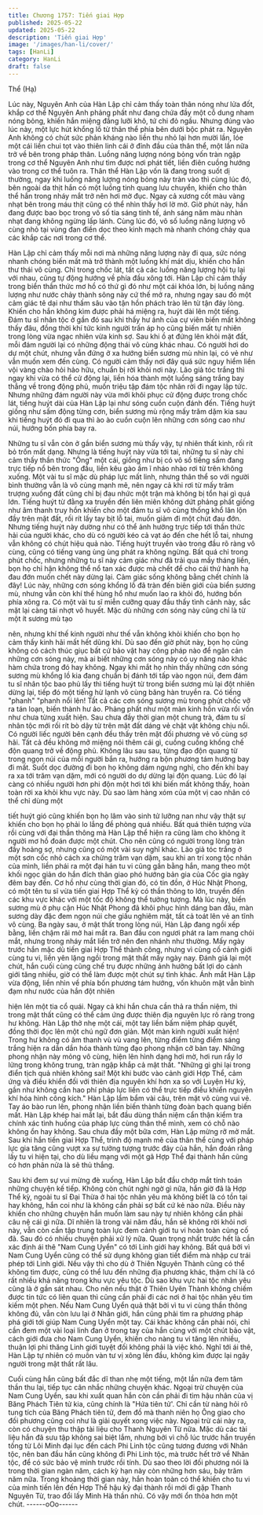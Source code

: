 ```yaml
---
title: Chương 1757: Tiến giai Hợp
published: 2025-05-22
updated: 2025-05-22
description: 'Tiến giai Hợp'
image: '/images/han-li/cover/'
tags: [HanLi]
category: HanLi
draft: false
---
```


Thể (Hạ)

Lúc này, Nguyên Anh của Hàn Lập chỉ cảm thấy toàn thân nóng
như lửa đốt, khắp cơ thể Nguyên Anh phảng phất như đang chứa
đầy một cỗ dung nham nóng bỏng, khiến hắn miệng đắng lưỡi
khô, tứ chi đỏ ngầu.
Nhưng đúng vào lúc này, một lực hút khổng lồ từ thân thể phía
bên dưới bộc phát ra.
Nguyên Anh không có chút sức phản kháng nào liền thu nhỏ lại
hơn mười lần, lóe một cái liền chui tọt vào thiên linh cái ở đỉnh
đầu của thân thể, một lần nữa trở về bên trong pháp thân.
Luồng năng lượng nóng bỏng vốn tràn ngập trong cơ thể Nguyên
Anh như tìm được nơi phát tiết, liền điên cuồng hướng vào trong
cơ thể tuôn ra.
Thân thể Hàn Lập vốn là đang trong suốt dị thường, ngay khi
luồng năng lượng nóng bỏng này tràn vào thì cùng lúc đó, bên
ngoài da thịt hắn có một luồng tinh quang lưu chuyển, khiến cho
thân thể hắn trong nháy mắt trở nên hơi mờ đục.
Ngay cả xương cốt màu vàng nhạt bên trong máu thịt cũng có thể
nhìn thấy hơi lờ mờ.
Giờ phút này, hắn đang được bao bọc trong vô số tia sáng tinh tế,
ánh sáng năm màu nhàn nhạt đang không ngừng lấp lánh.
Cùng lúc đó, vô số luồng năng lượng vô cùng nhỏ tại vùng đan
điền dọc theo kinh mạch mà nhanh chóng chảy qua các khắp các
nơi trong cơ thể.

Hàn Lập chỉ cảm thấy mỗi nơi mà những năng lượng này đi qua,
sức nóng nhanh chóng biến mất mà trở thành một luồng khí mát
dịu, khiến cho hắn thư thái vô cùng.
Chỉ trong chốc lát, tất cả các luồng năng lượng hội tụ lại với nhau,
cũng tự động hướng về phía đầu xông tới.
Hàn Lập chỉ cảm thấy trong biển thần thức mơ hồ có thứ gì đó
như một cái khóa lớn, bị luồng năng lượng như nước chảy thành
sông này cứ thế mở ra, nhưng ngay sau đó một cảm giác tê dại
như thấm sâu vào tận hồn phách trào lên từ tận đáy lòng.
Khiến cho hắn không kìm được phải há miệng ra, huýt dài lên một
tiếng.
Đám tu sĩ nhân tộc ở gần đó sau khi thấy hư ảnh của cự viên biến
mất không thấy đâu, đồng thời khí tức kinh người trấn áp họ cũng
biến mất tự nhiên trong lòng vừa ngạc nhiên vừa kinh sợ.
Sau khi ồ ạt đứng lên khỏi mặt đất, mỗi đám người lại có những
động thái vô cùng khác nhau.
Có người hơi do dự một chút, nhưng vẫn đứng ở xa hướng biển
sương mù nhìn lại, có vẻ như vẫn muốn xem đến cùng.
Có người cảm thấy nơi đây quá sức nguy hiểm liền vội vàng chào
hỏi hảo hữu, chuẩn bị rời khỏi nơi này.
Lão giả tóc trắng thì ngay khi vừa có thể cử động lại, liền hóa
thành một luồng sáng trắng bay thẳng về trong động phủ, muốn
triệu tập đám tộc nhân rời đi ngay lập tức.
Nhưng những đám người này vừa mới khôi phục cử động được
trong chốc lát, tiếng huýt dài của Hàn Lập lại như sóng cuồn cuộn
đánh đến.
Tiếng huýt giống như sấm động từng cơn, biển sương mù rộng
mấy trăm dặm kia sau khi tiếng huýt đó đi qua thì ào ào cuồn
cuộn lên những cơn sóng cao như núi, hướng bốn phía bay ra.

Những tu sĩ vẫn còn ở gần biển sương mù thấy vậy, tự nhiên thất
kinh, rối rít bỏ trốn mất dạng.
Nhưng là tiếng huýt này vừa tới tai, những tu sĩ này chỉ cảm thấy
thần thức "Ông" một cái, giống như bị có vô số tiếng sấm đang
trực tiếp nổ bên trong đầu, liền kêu gào ầm ĩ nháo nhào rơi từ
trên không xuống.
Một vài tu sĩ mặc dù pháp lực mất linh, nhưng thân thể so với
người bình thường vẫn là vô cùng mạnh mẽ, nên ngay cả khi rơi
từ mấy trăm trượng xuống đất cũng chỉ bị đau nhức một trận mà
không bị tổn hại gì quá lớn.
Tiếng huýt từ đằng xa truyền đến liên miên không dứt phảng phất
giống như âm thanh truy hồn khiến cho một đám tu sĩ vô cùng
thống khổ lăn lộn đầy trên mặt đất, rối rít lấy tay bịt lỗ tai, muốn
giảm đi một chút đau đớn.
Nhưng tiếng huýt này dường như có thể ảnh hưởng trực tiếp tới
thần thức hải của người khác, cho dù có người kéo cả vạt áo đến
che hết lỗ tai, nhưng vẫn không có chút hiệu quả nào.
Tiếng huýt truyền vào trong đầu rõ ràng vô cùng, cũng có tiếng
vang ùng ùng phát ra không ngừng.
Bất quá chỉ trong phút chốc, nhưng những tu sĩ này cảm giác như
đã trải qua mấy tháng liền, bọn họ chỉ hận không thể nổ tan xác
được mà chết để cho cái thứ hành hạ đau đớn muốn chết này
dừng lại.
Cảm giác sống không bằng chết chính là đây!
Lúc này, những cơn sóng khổng lồ đã tràn đến biên giới của biển
sương mù, nhưng vẫn còn khí thế hùng hổ như muốn lao ra khỏi
đó, hướng bốn phía xông ra.
Có một vài tu sĩ miễn cưỡng quay đầu thấy tình cảnh này, sắc
mặt lại càng tái nhợt vô huyết.
Mặc dù những cơn sóng này cũng chỉ là từ một ít sương mù tạo

nên, nhưng khí thế kinh người như thế vẫn không khỏi khiến cho
bọn họ cảm thấy kinh hãi mất hết dũng khí.
Dù sao đến giờ phút này, bọn họ cũng không có cách thúc giục
bất cứ bảo vật hay công pháp nào để ngăn cản những cơn sóng
này, mà ai biết những cơn sóng này có uy năng nào khác hàm
chứa trong đó hay không.
Ngay khi mắt họ nhìn thấy những cơn sóng sương mù khổng lồ
kia đang chuẩn bị đánh tới tấp vào ngọn núi, đem đám tu sĩ nhân
tộc bao phủ lấy thì tiếng huýt từ trong biển sương mù lại đột nhiên
dừng lại, tiếp đó một tiếng hừ lạnh vô cùng băng hàn truyền ra.
Có tiếng "phanh" "phanh nổi lên!
Tất cả các cơn sóng sương mù trong phút chốc vỡ ra tán loạn,
biến thành hư ảo.
Phảng phất như một màn kinh hồn vừa rồi vốn như chưa từng
xuất hiện.
Sau chưa đầy thời gian một chung trà, đám tu sĩ nhân tộc mới rối
rít bò dậy từ trên mặt đất dáng vẻ chật vật không chịu nổi. Có
người liếc người bên cạnh đều thấy trên mặt đối phương vẻ vô
cùng sợ hãi.
Tất cả đều không mở miệng nói thêm cái gì, cuồng cuồng khống
chế độn quang trở về động phủ.
Không lâu sau sau, từng đạo độn quang từ trong ngọn núi của
mỗi người bắn ra, hướng ra bộn phương tám hướng bay đi mất.
Suốt dọc đường đi bọn họ không dám ngưng nghỉ, cho đến khi
bay ra xa tới trăm vạn dặm, mới có người do dự dừng lại độn
quang.
Lúc đó lại càng có nhiều người hơn phi độn một hơi tới khi biến
mất không thấy, hoàn toàn rời xa khỏi khu vực này.
Dù sao làm hàng xóm của một vị cao nhân có thể chỉ dùng một

tiết huýt gió cũng khiến bọn họ lâm vào sinh tử lưỡng nan như vậy
thật sự khiến cho bọn họ phải lo lắng đề phòng quá nhiều.
Bất quá thiên tượng vừa rồi cùng với đại thần thông mà Hàn Lập
thể hiện ra cũng làm cho không ít người mơ hồ đoán được một
chút.
Cho nên cũng có người trong lòng tràn đầy hoảng sợ, nhưng cũng
có một vài suy nghĩ khác.
Lão giả tóc trắng ở một sơn cốc nhỏ cách xa chừng trăm vạn
dặm, sau khi an trí xong tộc nhân của mình, liền phái ra một đại
hán tu vi cũng gần bằng hắn, mang theo một khối ngọc giản do
hắn đích thân giao phó hướng bản gia của Cốc gia ngày đêm bay
đến.
Cơ hồ như cùng thời gian đó, có tin đồn, ở Húc Nhật Phong, có
một tên tu sĩ vừa tiến giai Hợp Thể kỳ có thần thông to lớn, truyền
đến các khu vực khác với một tốc độ không thể tưởng tượng.
Mà lúc này, biển sương mù ở phụ cận Húc Nhật Phong đã khôi
phục hình dáng ban đầu, màn sương dày đặc đem ngọn núi che
giấu nghiêm mật, tất cả toát lên vẻ an tĩnh vô cùng.
Ba ngày sau, ở mật thất trong lòng núi, Hàn Lập đang ngồi xếp
bằng, liền chậm rãi mở hai mắt ra.
Ban đầu con ngươi phát ra lam mang chói mắt, nhưng trong nháy
mắt liền trở nên đen nhánh như thường.
Mấy ngày trước hắn mặc dù tiến giai Hợp Thể thành công, nhưng
vì cùng cố cảnh giới cùng tu vi, liền yên lặng ngồi trong mật thất
mấy ngày nay.
Đánh giá lại một chút, hắn cuối cùng cũng chế trụ được những
ảnh hưởng bất lợi do cảnh giới tăng nhiều, giờ có thể làm được
một chút sự tình khác.
Ánh mắt Hàn Lập vừa động, liền nhìn về phía bốn phương tám
hướng, vốn khuôn mặt vẫn bình đạm như nước của hắn đột nhiên

hiện lên một tia cổ quái.
Ngay cả khi hắn chưa cần thả ra thần niệm, thì trong mật thất
cũng có thể cảm ứng được thiên địa nguyên lực rõ ràng trong hư
không.
Hàn Lập thở nhẹ một cái, một tay liền bấm niệm pháp quyết, đồng
thời đọc lên một chú ngữ đơn giản.
Một màn kinh người xuất hiện!
Trong hư không có âm thanh vù vù vang lên, từng điểm từng điểm
sáng trắng hiện ra dần dần hóa thành từng đạo phong nhận cỡ
bàn tay.
Những phong nhận này mỏng vô cùng, hiện lên hình dạng hơi
mờ, hơi run rẩy lơ lửng trong không trung, tràn ngập khắp cả mật
thất.
"Những gì ghi lại trong điển tịch quả nhiên không sai! Một khi
bước vào cảnh giới Hợp Thể, cảm ứng và điều khiển đối với thiên
địa nguyên khí hơn xa so với Luyện Hư kỳ, gần như không cần
hao phí pháp lực liền có thể trực tiếp điều khiển nguyên khí hóa
hình công kích." Hàn Lập lẩm bẩm vài câu, trên mặt vô cùng vui
vẻ.
Tay áo bào run lên, phong nhận liền biến thành từng đoàn bạch
quang biến mất.
Hàn Lập khép hai mắt lại, bắt đầu dùng thần niệm cẩn thận kiểm
tra chính xác tình huống của pháp lực cùng thân thể mình, xem có
chỗ nào không ổn hay không.
Sau chưa đầy một bữa cơm, Hàn Lập mừng rỡ mở mắt.
Sau khi hắn tiến giai Hợp Thể, trình độ mạnh mẽ của thân thể
cùng với pháp lực gia tăng cũng vượt xa sự tưởng tượng trước
đây của hắn, hắn đoán rằng lấy tu vi hiện tại, cho dù liều mạng
với một gã Hợp Thể đại thành hắn cũng có hơn phân nửa là sẽ
thủ thắng.

Sau khi đem sự vui mừng đè xuống, Hàn Lập bắt đầu chớp mắt
tính toán những chuyện kế tiếp.
Không còn chút nghi ngờ gì nữa, hắn giờ đã là Hợp Thể kỳ, ngoài
tu sĩ Đại Thừa ở hai tộc nhân yêu mà không biết là có tồn tại hay
không, hắn coi như là không cần phải sợ bất cứ kẻ nào nữa. Điều
này khiến cho những chuyện hắn muốn làm sau này tự nhiên
không cần phải câu nệ cái gì nữa.
Dĩ nhiên là trong vài năm đầu, hắn sẽ không rời khỏi nơi này, vẫn
còn cần tập trung toàn lực đem cảnh giới tu vi hoàn toàn củng cố
đã.
Sau đó có nhiều chuyện phải xử lý nữa.
Quan trọng nhất trước hết là cần xác định ái thê "Nam Cung
Uyển" có tới Linh giới hay không. Bất quá bởi vì Nam Cung Uyển
cũng có thể sử dụng không gian tiết điểm mà nhập cư trái phép
tới Linh giới. Nếu vậy thì cho dù ở Thiên Nguyên Thành cũng có
thể không tìm được, cũng có thể lưu đến những địa phương khác,
thậm chí là có rất nhiều khả năng trong khu vực yêu tộc.
Dù sao khu vực hai tộc nhân yêu cũng là ở gần sát nhau.
Cho nên nếu thật ở Thiên Uyên Thành không chiếm được tin tức
có liên quan thì cũng cần phải đi các nơi ở hai tộc nhân yêu tìm
kiếm một phen.
Nếu Nam Cung Uyển quả thật bởi vì tu vi cùng thần thông không
đủ, vẫn còn lưu lại ở Nhân giới, hắn cũng phải tìm ra phương
pháp phá giới tới giúp Nam Cung Uyển một tay.
Cái khác không cần phải nói, chỉ cần đem một vài loại linh đan ở
trong tay của hắn cùng với một chút bảo vật, cách giới đưa cho
Nam Cung Uyển, khiến cho nàng tu vi tăng lên nhiều, thuận lợi
phi thăng Linh giới tuyệt đối không phải là việc khó.
Nghĩ tới ái thê, Hàn Lập tự nhiên có muôn vàn tư vị xông lên đầu,
không kìm được lại ngây người trong mật thất rất lâu.

Cuối cùng hắn cũng bất đắc dĩ than nhẹ một tiếng, một lần nữa
đem tâm thần thu lại, tiếp tục cân nhắc những chuyện khác.
Ngoại trừ chuyện của Nam Cung Uyển, sau khi xuất quan hắn
còn cần phải đi tìm hậu nhân của vị Băng Phách Tiên tử kia, cũng
chính là "Hứa tiên tử'.
Chỉ cần từ nàng hỏi rõ tung tích của Băng Phách tiên tử, đem đồ
mà thanh niên họ Ông giao cho đối phương cũng coi như là giải
quyết xong việc này.
Ngoại trừ cái này ra, còn có chuyện thu thập tài liệu cho Thanh
Nguyên Từ nữa.
Mặc dù các tài liệu hắn đã sưu tập không sai biệt lắm, nhưng bởi
vì chỗ lúc trước hắn truyền tống từ Lôi Minh đại lục đến cách Phi
Linh tộc cũng tương đương với Nhân tộc, nên ban đầu hắn cũng
không đi Phi Linh tộc, mà trước hết trở về Nhân tộc, để có sức
bảo vệ mình trước rồi tính.
Dù sao theo lời đối phương nói là trong thời gian ngàn năm, cách
kỳ hạn này còn những hơn sáu, bảy trăm năm nữa.
Trong khoảng thời gian này, hắn hoàn toàn có thể khiến cho tu vi
của mình tiến lên đến Hợp Thể hậu kỳ đại thành rồi mới đi gặp
Thanh Nguyên Từ, trao đổi lấy Minh Hà thần nhũ.
Có vậy mới ổn thỏa hơn một chút.
------oOo------
